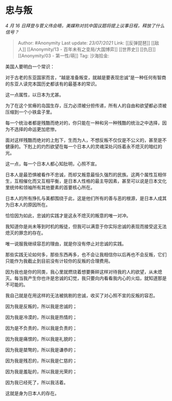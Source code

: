 # 忠与叛
*4 月 16 日拜登与菅义伟会晤，美媒称对抗中国议题将提上议事日程，释放了什么信号？*

> Author: #Anonymity
> Last update: *23/07/2021*
> Link: [[反弹琵琶]] [[敌人]] [[Anonymity/13 - 百年未有之变局/大国博弈]] [[世界史]] [[仇日]] [[Anonymity/03 - 第一性/萌]]
> Tag:
> 沙海拾金:

美国人要明白一个常识：

对于古老的东亚国家而言，“越是准备叛变，就越是要表现忠诚”是一种任何有智商的东亚人读完本国历史都该有的最基本的常识。

这一点属性，以日本为尤甚。

为了在这个贫瘠的岛国生存，压力必须被分担传递，所有人的自由和欲望都必须被压缩到一个小铁盒子里。

每一个统治者都是残酷而绝对的，你只能在一种和另一种残酷的统治之中选择，因为不选择的命运更加悲惨。

面对这样残酷而绝对的上剋下，生而为人，不想反叛不仅仅是不公义的，甚至是不健康的。下剋上的灼烈欲望在每一个日本人的灵魂深处闪烁着永不熄灭的暗红的光。

这一点，每一个日本人都心知肚明，心照不宣。

日本人是最恐惧被看作不忠诚，而却又叛意最恒久强烈的民族。这两个属性互相伴生，互相催化而又互相平衡，是日本人性格的最主导因素，甚至可以说是日本文化里统帅和领袖所有其他要素的首要核心所在。

日本人的所有挣扎与美都围绕于此，这是他们所有的善与恶的根源，是日本人成其为日本人的原因所在。

恰恰因为如此，忠诚的实践才是这永不熄灭的叛意的唯一对冲。

我知道你是尚未等到时机的叛徒，但我可以满意于你实际忠诚的表现而接受这无法熄灭的罪念的存在。

唯一说服我继续容忍的理由，就是你没有停止对忠诚的实践。

那些实践无论如何多，那些东西再多，也不会让我相信你以后再也不会反叛，它们只能作为我截止到目前没有计较你的反叛的合理费用。

因为我也是你的同类，我心里就燃烧着想要撕碎这样对待我的人的欲望，从未熄灭。每当我产生你也许是忠诚的幻觉，我只要向内看看我内心的火焰，就知道那是不可能的。

我自己就是在用这样的无法被挑剔的忠诚，收买了对心照不宣的反叛的容忍。

因为我是反叛的，所以我是忠诚的；

因为我是冷漠的，所以我是热情的；

因为是不负责的，所以我是负责的；

因为我是痛恨的，所以我是礼貌的；

因为我是桀骜的，所以我是谦恭的；

因为我是残忍的，所以我是仁慈的；

因为我是羞耻的，所以我是光荣的；

因为我已经死了，所以我活着。

这就是身为日本人的存在。
